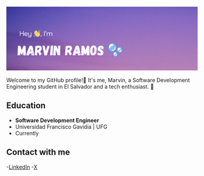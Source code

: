 ![cheese!](Header-Image.png)

Welcome to my GitHub profile!🍂
It's me, Marvin, a Software Development Engineering student in El Salvador and a tech enthusiast. 👀
## Education
- **Software Development Engineer**
- Universidad Francisco Gavidia | UFG
- Currently
## Contact with me
-[LinkedIn](https://www.linkedin.com/in/marvn-ramos/)
-[X](https://twitter.com/MarvnRamos)
<!--
**MarvnDev/MarvnDev** is a ✨ _special_ ✨ repository because its `README.md` (this file) appears on your GitHub profile.

Here are some ideas to get you started:

- 🔭 I’m currently working on ...
- 🌱 I’m currently learning ...
- 👯 I’m looking to collaborate on ...
- 🤔 I’m looking for help with ...
- 💬 Ask me about ...
- 📫 How to reach me: ...
- 😄 Pronouns: he/him
- ⚡ Fun fact: I am a Valorant player
-->
